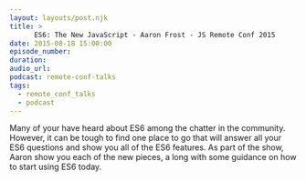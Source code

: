 ```yaml
---
layout: layouts/post.njk
title: >
      ES6: The New JavaScript - Aaron Frost - JS Remote Conf 2015
date: 2015-08-18 15:00:00
episode_number: 
duration: 
audio_url: 
podcast: remote-conf-talks
tags: 
  - remote_conf_talks
  - podcast
---
```


Many of your have heard about ES6 among the chatter in the community. However, it can be tough to find one place to go that will answer all your ES6 questions and show you all of the ES6 features. As part of the show, Aaron show you each of the new pieces, a long with some guidance on how to start using ES6 today.


